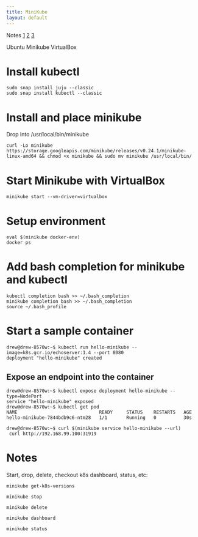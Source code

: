 ```yaml
---
title: MiniKube
layout: default
---
```


Notes [1](https://kubernetes.io/docs/getting-started-guides/minikube/)
[2](https://kubernetes.io/docs/concepts/containers/images/#using-a-private-registry)
[3](https://kubernetes.io/docs/getting-started-guides/ubuntu/local/)

Ubuntu Minikube VirtualBox

Install kubectl
===============

    sudo snap install juju --classic
    sudo snap install kubectl --classic

Install and place minikube
==========================

Drop into /usr/local/bin/minikube

    curl -Lo minikube https://storage.googleapis.com/minikube/releases/v0.24.1/minikube-linux-amd64 && chmod +x minikube && sudo mv minikube /usr/local/bin/

Start Minikube with VirtualBox
==============================

    minikube start --vm-driver=virtualbox

Setup environment
=================

    eval $(minikube docker-env)
    docker ps

Add bash completion for minikube and kubectl
============================================

    kubectl completion bash >> ~/.bash_completion
    minikube completion bash >> ~/.bash_completion
    source ~/.bash_profile

Start a sample container
========================

    drew@drew-8570w:~$ kubectl run hello-minikube --image=k8s.gcr.io/echoserver:1.4 --port 8080
    deployment "hello-minikube" created

Expose an endpoint into the container
-------------------------------------

    drew@drew-8570w:~$ kubectl expose deployment hello-minikube --type=NodePort
    service "hello-minikube" exposed
    drew@drew-8570w:~$ kubectl get pod
    NAME                              READY     STATUS    RESTARTS   AGE
    hello-minikube-7844bdb9c6-ntm28   1/1       Running   0          30s

    drew@drew-8570w:~$ curl $(minikube service hello-minikube --url)
     curl http://192.168.99.100:31919

Notes
=====

Start, drop, delete, checkout k8s dashboard, status, etc:

    minikube get-k8s-versions

    minikube stop

    minikube delete

    minikube dashboard

    minikube status
